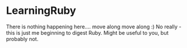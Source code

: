 LearningRuby
============

There is nothing happening here.... move along move along :) No really - this is just me beginning to digest Ruby. Might be useful to you, but probably not.
